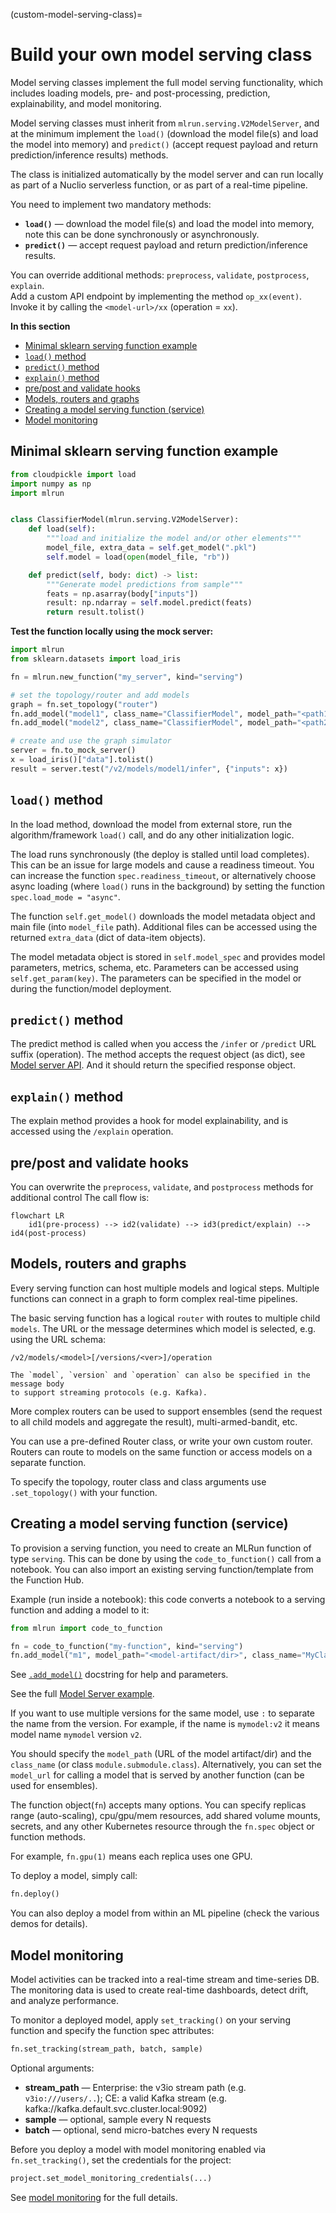 (custom-model-serving-class)=
# Build your own model serving class

Model serving classes implement the full model serving functionality, which includes
loading models, pre- and post-processing, prediction, explainability, and model monitoring.

Model serving classes must inherit from `mlrun.serving.V2ModelServer`, and at the minimum 
implement the `load()` (download the model file(s) and load the model into memory) 
and `predict()` (accept request payload and return prediction/inference results) methods.  

The class is initialized automatically by the model server and can run locally
as part of a Nuclio serverless function, or as part of a real-time pipeline.

You need to implement two mandatory methods:
  * **`load()`** &mdash; download the model file(s) and load the model into memory, 
  note this can be done synchronously or asynchronously.
  * **`predict()`** &mdash; accept request payload and return prediction/inference results.

You can override additional methods: `preprocess`, `validate`, `postprocess`, `explain`.  
Add a custom API endpoint by implementing the method `op_xx(event)`. Invoke it by
calling the `<model-url>/xx` (operation = `xx`).
    
**In this section**
* [Minimal sklearn serving function example](#minimal-sklearn-serving-function-example)
* [`load()` method](#load-method)
* [`predict()` method](#predict-method)
* [`explain()` method](#explain-method)
* [pre/post and validate hooks](#pre-post-and-validate-hooks)
* [Models, routers and graphs](#models-routers-and-graphs)
* [Creating a model serving function (service)](#creating-a-model-serving-function-service)
* [Model monitoring](#model-monitoring)
    
## Minimal sklearn serving function example

```python
from cloudpickle import load
import numpy as np
import mlrun


class ClassifierModel(mlrun.serving.V2ModelServer):
    def load(self):
        """load and initialize the model and/or other elements"""
        model_file, extra_data = self.get_model(".pkl")
        self.model = load(open(model_file, "rb"))

    def predict(self, body: dict) -> list:
        """Generate model predictions from sample"""
        feats = np.asarray(body["inputs"])
        result: np.ndarray = self.model.predict(feats)
        return result.tolist()
```
    
**Test the function locally using the mock server:**

```python
import mlrun
from sklearn.datasets import load_iris

fn = mlrun.new_function("my_server", kind="serving")

# set the topology/router and add models
graph = fn.set_topology("router")
fn.add_model("model1", class_name="ClassifierModel", model_path="<path1>")
fn.add_model("model2", class_name="ClassifierModel", model_path="<path2>")

# create and use the graph simulator
server = fn.to_mock_server()
x = load_iris()["data"].tolist()
result = server.test("/v2/models/model1/infer", {"inputs": x})
```

## `load()` method

In the load method, download the model from external store, run the algorithm/framework
`load()` call, and do any other initialization logic. 

The load runs synchronously (the deploy is stalled until load completes). 
This can be an issue for large models and cause a readiness timeout. You can increase the 
function `spec.readiness_timeout`, or alternatively choose async loading (where `load()` 
runs in the background) by setting the function `spec.load_mode = "async"`.  

The function `self.get_model()` downloads the model metadata object and main file (into `model_file` path).
Additional files can be accessed using the returned `extra_data` (dict of data-item objects).

The model metadata object is stored in `self.model_spec` and provides model parameters, metrics, schema, etc.
Parameters can be accessed using `self.get_param(key)`. The parameters can be specified in the model or during 
the function/model deployment.  

## `predict()` method

The predict method is called when you access the `/infer` or `/predict` URL suffix (operation).
The method accepts the request object (as dict), see [Model server API](model-api.html#infer-predict).
And it should return the specified response object.

## `explain()` method

The explain method provides a hook for model explainability, and is accessed using the `/explain` operation.

## pre/post and validate hooks

You can overwrite the `preprocess`, `validate`, and `postprocess` methods for additional control 
The call flow is:

```{mermaid}
flowchart LR
    id1(pre-process) --> id2(validate) --> id3(predict/explain) --> id4(post-process)
```
    
## Models, routers and graphs

Every serving function can host multiple models and logical steps. Multiple functions 
can connect in a graph to form complex real-time pipelines.

The basic serving function has a logical `router` with routes to multiple child `models`. 
The URL or the message determines which model is selected, e.g. using the URL schema:

    /v2/models/<model>[/versions/<ver>]/operation

```{admonition} Note
The `model`, `version` and `operation` can also be specified in the message body 
to support streaming protocols (e.g. Kafka).
```
       
More complex routers can be used to support ensembles (send the request to all child models 
and aggregate the result), multi-armed-bandit, etc. 

You can use a pre-defined Router class, or write your own custom router. 
Routers can route to models on the same function or access models on a separate function.

To specify the topology, router class and class arguments use `.set_topology()` with your function.

## Creating a model serving function (service)

To provision a serving function, you need to create an MLRun function of type `serving`.
This can be done by using the `code_to_function()` call from a notebook. You can also import 
an existing serving function/template from the Function Hub.

Example (run inside a notebook): this code converts a notebook to a serving function and adding a model to it:

```python
from mlrun import code_to_function

fn = code_to_function("my-function", kind="serving")
fn.add_model("m1", model_path="<model-artifact/dir>", class_name="MyClass", x=100)
``` 

See [`.add_model()`](../api/mlrun.runtimes.html#mlrun.runtimes.ServingRuntime.add_model) docstring for help and parameters.

See the full [Model Server example](https://github.com/mlrun/functions/blob/master/v2_model_server/v2_model_server.ipynb).

If you want to use multiple versions for the same model, use `:` to separate the name from the version. 
For example, if the name is `mymodel:v2` it means model name `mymodel` version `v2`.

You should specify the `model_path` (URL of the model artifact/dir) and the `class_name`
(or class `module.submodule.class`). Alternatively, you can set the `model_url` for calling a 
model that is served by another function (can be used for ensembles).

The function object(`fn`) accepts many options. You can specify replicas range (auto-scaling), cpu/gpu/mem resources, add shared 
volume mounts, secrets, and any other Kubernetes resource through the `fn.spec` object or function methods.

For example, `fn.gpu(1)` means each replica uses one GPU. 

To deploy a model, simply call:

```python
fn.deploy()
```

You can also deploy a model from within an ML pipeline (check the various demos for details).

## Model monitoring

Model activities can be tracked into a real-time stream and time-series DB. The monitoring data
is used to create real-time dashboards, detect drift, and analyze performance. 

To monitor a deployed model, apply `set_tracking()` on your serving function and specify the function spec attributes:

```py
fn.set_tracking(stream_path, batch, sample)
```

Optional arguments:
* **stream_path** &mdash; Enterprise: the v3io stream path (e.g. `v3io:///users/..`); CE: a valid Kafka stream 
(e.g. kafka://kafka.default.svc.cluster.local:9092)
* **sample** &mdash; optional, sample every N requests
* **batch** &mdash; optional, send micro-batches every N requests

Before you deploy a model with model monitoring enabled via `fn.set_tracking()`,
set the credentials for the project:

```py
project.set_model_monitoring_credentials(...)
```

See [model monitoring](../monitoring/model-monitoring.html) for the full details.
